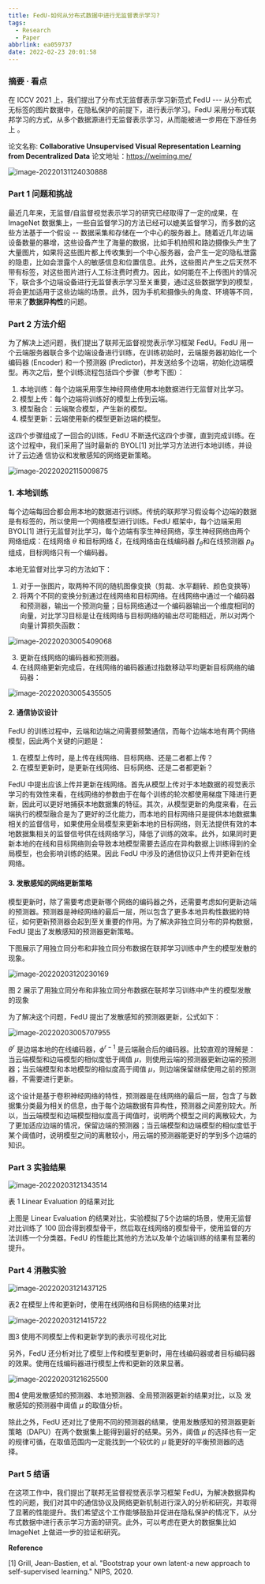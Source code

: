 ```yaml
---
title: FedU-如何从分布式数据中进行无监督表示学习?
tags:
  - Research
  - Paper
abbrlink: ea059737
date: 2022-02-23 20:01:58
---
```


### **摘要 · 看点**

在 ICCV 2021 上，我们提出了分布式无监督表示学习新范式 FedU --- 从分布式无标签的图片数据中，在隐私保护的前提下，进行表示学习。FedU 采用分布式联邦学习的方式，从多个数据源进行无监督表示学习，从而能被进一步用在下游任务上 。

论文名称: **Collaborative Unsupervised Visual Representation Learning from Decentralized Data**
论文地址：https://weiming.me/


![image-20220131124030888](https://i.imgur.com/n8JLmV8.png)

### **Part 1 问题和挑战**

最近几年来，无监督/自监督视觉表示学习的研究已经取得了一定的成果，在 ImageNet 数据集上，一些自监督学习的方法已经可以媲美监督学习，而多数的这些方法基于一个假设 -- 数据采集和存储在一个中心的服务器上。随着近几年边端设备数量的暴增，这些设备产生了海量的数据，比如手机拍照和路边摄像头产生了大量图片，如果将这些图片都上传收集到一个中心服务器，会产生一定的隐私泄露的隐患，比如会泄露个人的敏感信息和位置信息。此外，这些图片产生之后天然不带有标签，对这些图片进行人工标注费时费力。因此，如何能在不上传图片的情况下，联合多个边端设备进行无监督表示学习至关重要，通过这些数据学到的模型，将会更加适用于这些边端的场景。此外，因为手机和摄像头的角度、环境等不同，带来了**数据异构性**的问题。

### **Part 2 方法介绍**

为了解决上述问题，我们提出了联邦无监督视觉表示学习框架 FedU。FedU 用一个云端服务器联合多个边端设备进行训练，在训练初始时，云端服务器初始化一个编码器 (Encoder) 和一个预测器 (Predictor)，并发送给多个边端，初始化边端模型。再次之后，整个训练流程包括四个步骤（参考下图）：

1. 本地训练：每个边端采用孪生神经网络使用本地数据进行无监督对比学习。
2. 模型上传：每个边端将训练好的模型上传到云端。
3. 模型融合：云端聚合模型，产生新的模型。
4. 模型更新：云端使用新的模型更新边端的模型。

这四个步骤组成了一回合的训练，FedU 不断迭代这四个步骤，直到完成训练。在这个过程中，我们采用了当时最新的 BYOL[1] 对比学习方法进行本地训练，并设计了云边通 信协议和发散感知的网络更新策略。

![image-20220202115009875](https://i.imgur.com/TsfHc1u.png)

### 1. 本地训练

每个边端每回合都会用本地的数据进行训练。传统的联邦学习假设每个边端的数据是有标签的，所以使用一个网络模型进行训练。FedU 框架中，每个边端采用 BYOL[1] 进行无监督对比学习，每个边端有孪生神经网络，孪生神经网络由两个网络组成：在线网络 $\theta$ 和目标网络 $\xi$，在线网络由在线编码器 $f_{\theta}$和在线预测器 $p_{\theta}$ 组成，目标网络只有一个编码器。

本地无监督对比学习的方法如下：

1. 对于一张图片，取两种不同的随机图像变换（剪裁、水平翻转、颜色变换等）
2. 将两个不同的变换分别通过在线网络和目标网络。在线网络中通过一个编码器和预测器，输出一个预测向量；目标网络通过一个编码器输出一个维度相同的向量，对比学习目标是让在线网络与目标网络的输出尽可能相近，所以对两个向量计算损失函数：

![image-20220203005409068](https://i.imgur.com/2uPLGat.png)

3. 更新在线网络的编码器和预测器。
4. 在线网络更新完成后，在线网络的编码器通过指数移动平均更新目标网络的编码器：

![image-20220203005435505](https://i.imgur.com/p1vhYaH.png)



#### 2. 通信协议设计

FedU 的训练过程中，云端和边端之间需要频繁通信，而每个边端本地有两个网络模型，因此两个关键的问题是：

1. 在模型上传时，是上传在线网络、目标网络、还是二者都上传？
2. 在模型更新时，是更新在线网络、目标网络、还是二者都更新？

FedU 中提出应该上传并更新在线网络。首先从模型上传对于本地数据的视觉表示学习的有效性来看，在线网络的参数由于在每个训练的轮次都使用梯度下降进行更新，因此可以更好地捕获本地数据集的特征。其次，从模型更新的角度来看，在云端执行的模型融合是为了更好的泛化能力，而本地的目标网络只是提供本地数据集相关的监督信号，如果使用全局模型来更新本地的目标网络，则无法提供有效的本地数据集相关的监督信号供在线网络学习，降低了训练的效率。此外，如果同时更新本地的在线和目标网络则会导致本地模型需要去适应在异构数据上训练得到的全局模型，也会影响训练的结果。因此 FedU 中涉及的通信协议只上传并更新在线网络。

#### 3. 发散感知的网络更新策略

模型更新时，除了需要考虑更新哪个网络的编码器之外，还需要考虑如何更新边端的预测器。预测器是神经网络的最后一层，所以包含了更多本地异构性数据的特征，如何更新预测器会起到至关重要的作用。为了解决非独立同分布的异构数据，FedU 提出了发散感知的预测器更新策略。

下图展示了用独立同分布和非独立同分布数据在联邦学习训练中产生的模型发散的现象。

![image-20220203120230169](https://i.imgur.com/AfyjbL9.png)

图 2 展示了用独立同分布和非独立同分布数据在联邦学习训练中产生的模型发散的现象



为了解决这个问题，FedU 提出了发散感知的预测器更新，公式如下：

![image-20220203005707955](https://i.imgur.com/8EQnvhP.png)

$\theta^r$ 是边端本地的在线编码器，$\phi^{r-1}$ 是云端融合后的编码器。比较直观的理解是：当云端模型和边端模型的相似度低于阈值 $\mu$，则使用云端的预测器更新边端的预测器；当云端模型和本地模型的相似度高于阈值 $\mu$，则边端保留继续使用之前的预测器，不需要进行更新。

这个设计是基于卷积神经网络的特性，预测器是在线网络的最后一层，包含了与数据集分类最为相关的信息，由于每个边端数据有异构性，预测器之间差别较大。所以，当云端模型和边端模型相似度高于阈值时，说明两个模型之间的离散较大，为了更加适应边端的情况，保留边端的预测器；当云端模型和边端模型的相似度低于某个阈值时，说明模型之间的离散较小，用云端的预测器能更好的学到多个边端的知识。

### **Part 3 实验结果**

![image-20220203121343514](https://i.imgur.com/HT58191.png)

表 1 Linear Evaluation 的结果对比

上图是 Linear Evaluation 的结果对比，实验模拟了5个边端的场景，使用无监督对比训练了 100 回合得到模型骨干，然后取在线网络的模型骨干，使用监督的方法训练一个分类器。FedU 的性能比其他的方法以及单个边端训练的结果有显著的提升。



### **Part 4** **消融实验**

![image-20220203121437125](https://i.imgur.com/w47es6b.png)

表2 在模型上传和更新时，使用在线网络和目标网络的结果对比

![image-20220203121415722](https://i.imgur.com/oGgf7CC.png)

图3 使用不同模型上传和更新学到的表示可视化对比

另外，FedU 还分析对比了模型上传和模型更新时，用在线编码器或者目标编码器的效果。使用在线编码器进行模型上传和更新的效果显著。

![image-20220203121625500](https://i.imgur.com/mqDj9N7.png)

图4 使用发散感知的预测器、本地预测器、全局预测器更新的结果对比，以及 发散感知的预测器中阈值 $\mu$ 的取值分析。

除此之外，FedU 还对比了使用不同的预测器的结果，使用发散感知的预测器更新策略（DAPU）在两个数据集上能得到最好的结果。另外，阈值 $\mu$ 的选择也有一定的规律可循，在取值范围内一定能找到一个较优的 $\mu$ 能更好的平衡预测器的选择。



### **Part 5 结语**

在这项工作中，我们提出了联邦无监督视觉表示学习框架 FedU，为解决数据异构性的问题，我们对其中的通信协议及网络更新机制进行深入的分析和研究，并取得了显著的性能提升。我们希望这个工作能够鼓励并促进在隐私保护的情况下，从分布式数据中进行表示学习方面的研究。此外，可以考虑在更大的数据集比如 ImageNet 上做进一步的验证和研究。


**Reference**

[1] Grill, Jean-Bastien, et al. "Bootstrap your own latent-a new approach to self-supervised learning." NIPS, 2020.